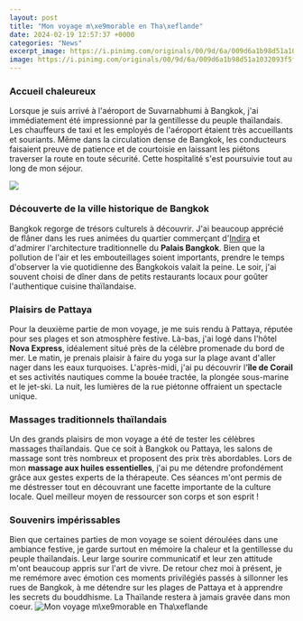 ```yaml
---
layout: post
title: "Mon voyage m\xe9morable en Tha\xeflande"
date: 2024-02-19 12:57:37 +0000
categories: "News"
excerpt_image: https://i.pinimg.com/originals/00/9d/6a/009d6a1b98d51a1032093f5f81507401.png
image: https://i.pinimg.com/originals/00/9d/6a/009d6a1b98d51a1032093f5f81507401.png
---
```


### Accueil chaleureux  
Lorsque je suis arrivé à l'aéroport de Suvarnabhumi à Bangkok, j'ai immédiatement été impressionné par la gentillesse du peuple thaïlandais. Les chauffeurs de taxi et les employés de l'aéroport étaient très accueillants et souriants. Même dans la circulation dense de Bangkok, les conducteurs faisaient preuve de patience et de courtoisie en laissant les piétons traverser la route en toute sécurité. Cette hospitalité s'est poursuivie tout au long de mon séjour.

![](https://www.laviedevoyage.fr/wp-content/uploads/2019/05/voyages-humanitaires-3.jpg)
### Découverte de la ville historique de Bangkok
Bangkok regorge de trésors culturels à découvrir. J'ai beaucoup apprécié de flâner dans les rues animées du quartier commerçant d'[Indira](https://codeces.github.io/2024-01-09-suudi-arabistan-dan-bahreyn-e-seyahat-etmek/) et d'admirer l'architecture traditionnelle du **Palais Bangkok**. Bien que la pollution de l'air et les embouteillages soient importants, prendre le temps d'observer la vie quotidienne des Bangkokois valait la peine. Le soir, j'ai souvent choisi de dîner dans de petits restaurants locaux pour goûter l'authentique cuisine thaïlandaise. 
### Plaisirs de Pattaya
Pour la deuxième partie de mon voyage, je me suis rendu à Pattaya, réputée pour ses plages et son atmosphère festive. Là-bas, j'ai logé dans l'hôtel **Nova Express**, idéalement situé près de la célèbre promenade du bord de mer. Le matin, je prenais plaisir à faire du yoga sur la plage avant d'aller nager dans les eaux turquoises. L'après-midi, j'ai pu découvrir l'**île de Corail** et ses activités nautiques comme la bouée tractée, la plongée sous-marine et le jet-ski. La nuit, les lumières de la rue piétonne offraient un spectacle unique.
### Massages traditionnels thaïlandais
Un des grands plaisirs de mon voyage a été de tester les célèbres massages thaïlandais. Que ce soit à Bangkok ou Pattaya, les salons de massage sont très nombreux et proposent des prix très abordables. Lors de mon **massage aux huiles essentielles**, j'ai pu me détendre profondément grâce aux gestes experts de la thérapeute. Ces séances m'ont permis de me déstresser tout en découvrant une facette importante de la culture locale. Quel meilleur moyen de ressourcer son corps et son esprit !
### Souvenirs impérissables 
Bien que certaines parties de mon voyage se soient déroulées dans une ambiance festive, je garde surtout en mémoire la chaleur et la gentillesse du peuple thaïlandais. Leur large sourire communicatif et leur zen attitude m'ont beaucoup appris sur l'art de vivre. De retour chez moi à présent, je me remémore avec émotion ces moments privilégiés passés à sillonner les rues de Bangkok, à me détendre sur les plages de Pattaya et à apprendre les secrets du bouddhisme. La Thaïlande restera à jamais gravée dans mon coeur.
![Mon voyage m\xe9morable en Tha\xeflande](https://i.pinimg.com/originals/00/9d/6a/009d6a1b98d51a1032093f5f81507401.png)